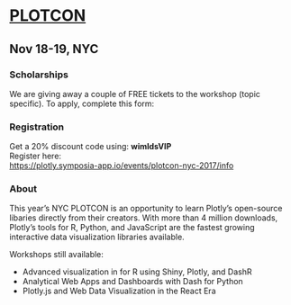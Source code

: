 # [PLOTCON](https://plotcon.plot.ly/)
## Nov 18-19, NYC

### Scholarships

We are giving away a couple of FREE tickets to the workshop (topic specific).  To apply, complete this form:  


 
### Registration

Get a 20% discount code using: **wimldsVIP**  
Register here:  
https://plotly.symposia-app.io/events/plotcon-nyc-2017/info
 

### About 
This year’s NYC PLOTCON is an opportunity to learn Plotly’s open-source libaries directly from their creators. With more than 4 million downloads, Plotly’s tools for R, Python, and JavaScript are the fastest growing interactive data visualization libraries available.

Workshops still available:
* Advanced visualization in for R using Shiny, Plotly, and DashR
* Analytical Web Apps and Dashboards with Dash for Python
* Plotly.js and Web Data Visualization in the React Era
